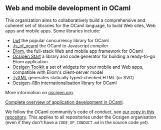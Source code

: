 <!--

**Here are some ideas to get you started:**

🙋‍♀️ A short introduction - what is your organization all about?
🌈 Contribution guidelines - how can the community get involved?
👩‍💻 Useful resources - where can the community find your docs? Is there anything else the community should know?
🍿 Fun facts - what does your team eat for breakfast?
🧙 Remember, you can do mighty things with the power of [Markdown](https://docs.github.com/github/writing-on-github/getting-started-with-writing-and-formatting-on-github/basic-writing-and-formatting-syntax)
-->
## Web and mobile development in OCaml 

This organization aims to collaboratively build a comprehensive and coherent set of libraries for the OCaml language, to build Web sites, Web apps and mobile apps. Some libraries include:

 - [Lwt](https://github.com/ocsigen/lwt) the popular concurrency library for OCaml
 - [Js_of_ocaml](https://github.com/ocsigen/js_of_ocaml) the OCaml to Javascript compiler
 - [Eliom](https://github.com/ocsigen/eliom), the full-stack Web and mobile app framework for OCaml
 - [Ocsigen Start](https://github.com/ocsigen/ocsigen-start) a library and code generator for building a ready-to-go Eliom application
 - [Ocsigen Toolkit](https://github.com/ocsigen/ocsigen-toolkit) a set of widgets for your mobile and Web apps, compatible with Eliom's client-server model
 - [TyXML](https://github.com/ocsigen/tyxml) generates statically typed-checked HTML (or SVG)
 - [Ocsigen-i18n](https://github.com/besport/ocsigen-i18n) internationalisation library for OCaml

More information on [oscigen.org](https://ocsigen.org).

[Complete overview of application development in OCaml](https://ocsigen.org/tuto/latest/manual/basics).

We follow the OCaml community's code of conduct, see [our copy in this repository](https://github.com/ocsigen/.github/blob/main/CODE_OF_CONDUCT.md). This applies to all repositories under the Ocsigen organisation (even if they don't have a `CODE_OF_CONDUCT.md` in the source code yet).
